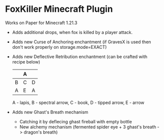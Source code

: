 # FoxKiller Minecraft Plugin

Works on Paper for Minecraft 1.21.3

- Adds additional drops, when fox is killed by a player attack.
- Adds new Curse of Anchoring enchantment (if GravesX is used then don't work properly on storage.mode=EXACT)
- Adds new Deflective Retribution enchantment (can be crafted with recipe below)

  |   | A |   |
  |---|---|---|
  | B | C | D |
  | A | E | A |

  A - lapis, B - spectral arrow, C - book, D - tipped arrow, E - arrow
- Adds new Ghast's Breath mechanism 
  - Catching it by deflecing ghast fireball with empty bottle
  - New alchemy mechanism (fermented spider eye + 3 ghast's breath -> dragon's breath)
